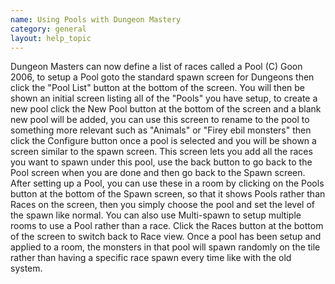 ```yaml
---
name: Using Pools with Dungeon Mastery
category: general
layout: help_topic
---
```

Dungeon Masters can now define a list of races called a Pool (C) Goon 2006, to setup a Pool goto the standard spawn screen for Dungeons then click the "Pool List" button at the bottom of the screen. You will then be shown an initial screen listing all of the "Pools" you have setup, to create a new pool click the New Pool button at the bottom of the screen and a blank new pool will be added, you can use this screen to rename to the pool to something more relevant such as "Animals" or "Firey ebil monsters" then click the Configure button once a pool is selected and you will be shown a screen similar to the spawn screen. This screen lets you add all the races you want to spawn under this pool, use the back button to go back to the Pool screen when you are done and then go back to the Spawn screen. After setting up a Pool, you can use these in a room by clicking on the Pools button at the bottom of the Spawn screen, so that it shows Pools rather than Races on the screen, then you simply choose the pool and set the level of the spawn like normal. You can also use Multi-spawn to setup multiple rooms to use a Pool rather than a race. Click the Races button at the bottom of the screen to switch back to Race view. Once a pool has been setup and applied to a room, the monsters in that pool will spawn randomly on the tile rather than having a specific race spawn every time like with the old system.